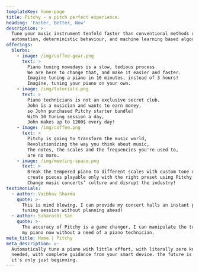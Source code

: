 ```yaml
---
templateKey: home-page
title: Pitchy - a pitch perfect experience.
heading: 'Faster, Better, Now'
description: >-
  Tune your music instrument tenfold faster than conventional methods using
  automation, deterministic behaviour, and machine learning based algorithms.
offerings:
  blurbs:
    - image: /img/coffee-gear.png
      text: >
        Piano tuning nowadays is a slow, tedious process.
        We are here to change that, and make it easier and faster.
        Imagine tuning a piano in 10 minutes, instead of 3 hours!
        Imagine, tuning your piano on your own.
    - image: /img/tutorials.png
      text: >
        Piano technicians is not an exclusive secret club.
        John is a musician and wants to earn money,
        so John purchased Pitchy starter bundle!
        With 10 tuning session a day, 
        John makes up to 1200$ every day!
    - image: /img/coffee.png
      text: >
        Pitchy is going to transform the music world,
        Revolutionizing the way you think about music,
        The notes, the scales and the frequencies you're used to,
        are no more.
    - image: /img/meeting-space.png
      text: >
        Break the tempered piano to different scales with custom tone definitions, 
        create pieces playable only with the right preset using Pitchy tools!
        Change music concerts’ culture and disrupt the industry!
testimonials:
  - author: Vaibhav Sharma
    quote: >-
      This is mind blowing, I can provide my concert halls an instant piano
      tuning session without planning ahead!
  - author: Subarashi San
    quote: >-
      The accuracy of Pitchy is a game changer, I can manipulate the tuning of
      my piano now without a need of a piano technician.
meta_title: Home | Pitchy
meta_description: >-
  Automatically tune a piano with little effort, with literally zero knowledge
  needed, with complete guidance from your smart device. the future is here, and
  it's only just beginning.
---
```


